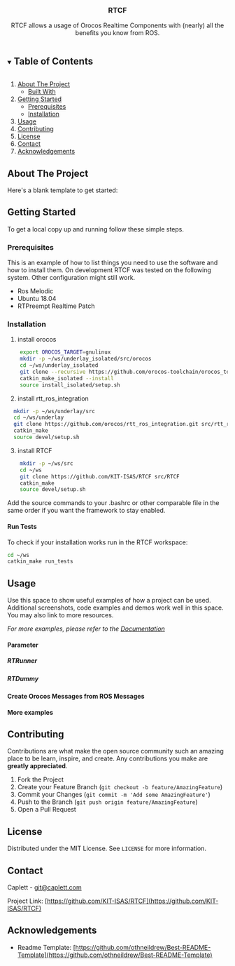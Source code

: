 
<!-- PROJECT LOGO -->
<br />
<p align="center">
  <h3 align="center">RTCF</h3>

  <p align="center">
    RTCF allows a usage of Orocos Realtime Components with (nearly) all the benefits you know from ROS.
  </p>
</p>



<!-- TABLE OF CONTENTS -->
<details open="open">
  <summary><h2 style="display: inline-block">Table of Contents</h2></summary>
  <ol>
    <li>
      <a href="#about-the-project">About The Project</a>
      <ul>
        <li><a href="#built-with">Built With</a></li>
      </ul>
    </li>
    <li>
      <a href="#getting-started">Getting Started</a>
      <ul>
        <li><a href="#prerequisites">Prerequisites</a></li>
        <li><a href="#installation">Installation</a></li>
      </ul>
    </li>
    <li><a href="#usage">Usage</a></li>
    <li><a href="#contributing">Contributing</a></li>
    <li><a href="#license">License</a></li>
    <li><a href="#contact">Contact</a></li>
    <li><a href="#acknowledgements">Acknowledgements</a></li>
  </ol>
</details>



<!-- ABOUT THE PROJECT -->
## About The Project

Here's a blank template to get started:

<!-- GETTING STARTED -->
## Getting Started

To get a local copy up and running follow these simple steps.

### Prerequisites

This is an example of how to list things you need to use the software and how to install them.
On development RTCF was tested on the following system. Other configuration might still work.

* Ros Melodic
* Ubuntu 18.04
* RTPreempt Realtime Patch

### Installation

1. install orocos
```sh
    export OROCOS_TARGET=gnulinux
    mkdir -p ~/ws/underlay_isolated/src/orocos
    cd ~/ws/underlay_isolated
    git clone --recursive https://github.com/orocos-toolchain/orocos_toolchain.git src/orocos/orocos_toolchain
    catkin_make_isolated --install
    source install_isolated/setup.sh
```
2. install rtt_ros_integration
  ```sh
    mkdir -p ~/ws/underlay/src
    cd ~/ws/underlay
    git clone https://github.com/orocos/rtt_ros_integration.git src/rtt_ros_integration
    catkin_make
    source devel/setup.sh
  ```
3. install RTCF
```sh
    mkdir -p ~/ws/src
    cd ~/ws
    git clone https://github.com/KIT-ISAS/RTCF src/RTCF
    catkin_make
    source devel/setup.sh
```
Add the source commands to your .bashrc or other comparable file in the same order
if you want the framework to stay enabled. 

#### Run Tests

To check if your installation works run in the RTCF workspace:
``` sh
cd ~/ws
catkin_make run_tests
```

<!-- USAGE EXAMPLES -->
## Usage

Use this space to show useful examples of how a project can be used. Additional screenshots, code examples and demos work well in this space. You may also link to more resources.

_For more examples, please refer to the [Documentation](https://example.com)_

#### Parameter
##### RTRunner
##### RTDummy

#### Create Orocos Messages from ROS Messages

#### More examples


<!-- CONTRIBUTING -->
## Contributing

Contributions are what make the open source community such an amazing place to be learn, inspire, and create. Any contributions you make are **greatly appreciated**.

1. Fork the Project
2. Create your Feature Branch (`git checkout -b feature/AmazingFeature`)
3. Commit your Changes (`git commit -m 'Add some AmazingFeature'`)
4. Push to the Branch (`git push origin feature/AmazingFeature`)
5. Open a Pull Request


<!-- LICENSE -->
## License

Distributed under the MIT License. See `LICENSE` for more information.


<!-- CONTACT -->
## Contact

Caplett - git@caplett.com

Project Link: [https://github.com/KIT-ISAS/RTCF](https://github.com/KIT-ISAS/RTCF)



<!-- ACKNOWLEDGEMENTS -->
## Acknowledgements

* Readme Template: [https://github.com/othneildrew/Best-README-Template](https://github.com/othneildrew/Best-README-Template)


